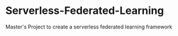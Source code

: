 # Serverless-Federated-Learning
Master's Project to create a serverless federated learning framework
